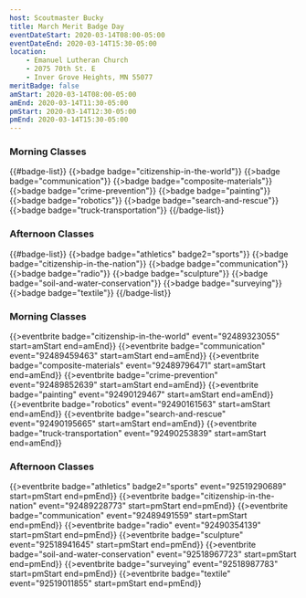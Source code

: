 ```yaml
---
host: Scoutmaster Bucky
title: March Merit Badge Day
eventDateStart: 2020-03-14T08:00-05:00
eventDateEnd: 2020-03-14T15:30-05:00
location:
    - Emanuel Lutheran Church
    - 2075 70th St. E
    - Inver Grove Heights, MN 55077
meritBadge: false
amStart: 2020-03-14T08:00-05:00
amEnd: 2020-03-14T11:30-05:00
pmStart: 2020-03-14T12:30-05:00
pmEnd: 2020-03-14T15:30-05:00
---
```



### Morning Classes

{{#badge-list}}
{{>badge badge="citizenship-in-the-world"}}
{{>badge badge="communication"}}
{{>badge badge="composite-materials"}}
{{>badge badge="crime-prevention"}}
{{>badge badge="painting"}}
{{>badge badge="robotics"}}
{{>badge badge="search-and-rescue"}}
{{>badge badge="truck-transportation"}}
{{/badge-list}}

### Afternoon Classes

{{#badge-list}}
{{>badge badge="athletics" badge2="sports"}}
{{>badge badge="citizenship-in-the-nation"}}
{{>badge badge="communication"}}
{{>badge badge="radio"}}
{{>badge badge="sculpture"}}
{{>badge badge="soil-and-water-conservation"}}
{{>badge badge="surveying"}}
{{>badge badge="textile"}}
{{/badge-list}}

### Morning Classes

{{>eventbrite badge="citizenship-in-the-world" event="92489323055" start=amStart end=amEnd}}
{{>eventbrite badge="communication" event="92489459463" start=amStart end=amEnd}}
{{>eventbrite badge="composite-materials" event="92489796471" start=amStart end=amEnd}}
{{>eventbrite badge="crime-prevention" event="92489852639" start=amStart end=amEnd}}
{{>eventbrite badge="painting" event="92490129467" start=amStart end=amEnd}}
{{>eventbrite badge="robotics" event="92490161563" start=amStart end=amEnd}}
{{>eventbrite badge="search-and-rescue" event="92490195665" start=amStart end=amEnd}}
{{>eventbrite badge="truck-transportation" event="92490253839" start=amStart end=amEnd}}

### Afternoon Classes

{{>eventbrite badge="athletics" badge2="sports" event="92519290689" start=pmStart end=pmEnd}}
{{>eventbrite badge="citizenship-in-the-nation" event="92489228773" start=pmStart end=pmEnd}}
{{>eventbrite badge="communication" event="92489491559" start=pmStart end=pmEnd}}
{{>eventbrite badge="radio" event="92490354139" start=pmStart end=pmEnd}}
{{>eventbrite badge="sculpture" event="92518941645" start=pmStart end=pmEnd}}
{{>eventbrite badge="soil-and-water-conservation" event="92518967723" start=pmStart end=pmEnd}}
{{>eventbrite badge="surveying" event="92518987783" start=pmStart end=pmEnd}}
{{>eventbrite badge="textile" event="92519011855" start=pmStart end=pmEnd}}

